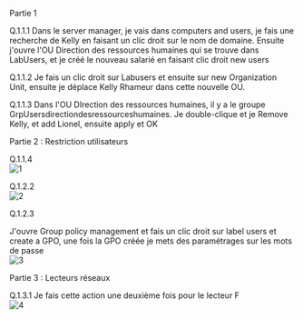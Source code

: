 Partie 1

Q.1.1.1  Dans le server manager, je vais dans computers and users, je fais une recherche de Kelly en faisant un clic droit sur le nom de domaine. Ensuite j'ouvre l'OU Direction des ressources humaines qui se trouve dans LabUsers, et je créé le nouveau salarié en faisant clic droit new users    

Q.1.1.2  Je fais un clic droit sur Labusers et ensuite sur new Organization Unit, ensuite je déplace Kelly Rhameur dans cette nouvelle OU.

Q.1.1.3 Dans l'OU DIrection des ressources humaines, il y a le groupe GrpUsersdirectiondesressourceshumaines. Je double-clique et je Remove Kelly, et add Lionel, ensuite apply et OK     

Partie 2 : Restriction utilisateurs    

Q.1.1.4  
![1](https://github.com/mindysthm/Checkpoint3/blob/main/Capture%20d'%C3%A9cran%202025-01-17%20103259.png)   

Q.1.2.2  
![2](https://github.com/mindysthm/Checkpoint3/blob/main/Capture%20d'%C3%A9cran%202025-01-17%20103527.png)   

Q.1.2.3   

J'ouvre Group policy management et fais un clic droit sur label users et create a GPO, une fois la GPO créée je mets des paramétrages sur les mots de passe  
![3](https://github.com/mindysthm/Checkpoint3/blob/main/Capture%20d'%C3%A9cran%202025-01-17%20104051.png)


Partie 3 : Lecteurs réseaux    

Q.1.3.1 Je fais cette action une deuxième fois pour le lecteur F  
![4](https://github.com/mindysthm/Checkpoint3/blob/main/Capture%20d'%C3%A9cran%202025-01-17%20105843.png)

